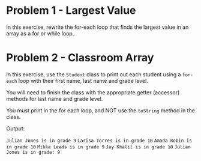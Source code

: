 # Problem 1 - Largest Value

In this exercise, rewrite the for-each loop that finds the largest value in an array as a for or while loop.

# Problem 2 - Classroom Array
In this exercise, use the `Student` class to print out each student using a `for-each` loop with their first name, last name and grade level.

You will need to finish the class with the appropriate getter (accessor) methods for last name and grade level.

You must print in the for each loop, and NOT use the `toString` method in the class.

Output:

`Julian Jones is in grade 9`
`Larisa Torres is in grade 10`
`Amada Robin is in grade 10`
`Mikka Leads is in grade 9`
`Jay Khalil is in grade 10`
`Julian Jones is in grade: 9`